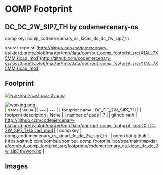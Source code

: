 # OOMP Footprint  
## DC_DC_2W_SIP7_TH  by codemercenary-os  
  
oomp key: oomp_codemercenary_os_kicad_dc_dc_2w_sip7_th  
  
source repo at: [http://github.com/codemercenary-os/kicad.pretty/blob/master/tmp/data/oomlout_oomp_footprint_src/XTAL_7X5MM.kicad_mod](http://github.com/codemercenary-os/kicad.pretty/blob/master/tmp/data/oomlout_oomp_footprint_src/XTAL_7X5MM.kicad_mod)  
## Footprint  
  
[![working_kicad_pcb_3d.png](working_kicad_pcb_3d_600.png)](working_kicad_pcb_3d.png)  
  
[![working.png](working_600.png)](working.png)  
| name | value | 
| --- | --- | 
| footprint name | DC_DC_2W_SIP7_TH | 
| footprint description | None | 
| number of pads | 7 | 
| github path | http://github.com/codemercenary-os/kicad.pretty/blob/master/tmp/data/oomlout_oomp_footprint_src/DC_DC_2W_SIP7_TH.kicad_mod | 
| oomp key | oomp_codemercenary_os_kicad_dc_dc_2w_sip7_th | 
| oomp bot github | https://github.com/oomlout/oomlout_oomp_footprint_bot/tree/main/tmp/data/oomlout_oomp_footprint_src/footprints/codemercenary_os_kicad_dc_dc_2w_sip7_th/working | 
## Images  
